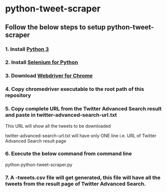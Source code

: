 # python-tweet-scraper


## Follow the below steps to setup python-tweet-scraper


### 1. Install [Python 3](https://www.python.org/downloads)

### 2. Install [Selenium for Python](https://pypi.python.org/pypi/selenium)


### 3. Download [Webdriver for Chrome](https://sites.google.com/a/chromium.org/chromedriver/)

### 4. Copy chromedriver executable to the root path of this repository


### 5. Copy complete URL from the Twitter Advanced Search result and paste in twitter-advanced-search-url.txt

This URL will show all the tweets to be downloaded

twitter-advanced-search-url.txt will have only ONE line i.e. URL of Twitter Advanced Search result page


### 6. Execute the below command from command line
 
python python-tweet-scraper.py


### 7. A <timestamp>-tweets.csv file will get generated, this file will have all the tweets from the result page of Twitter Advanced Search.